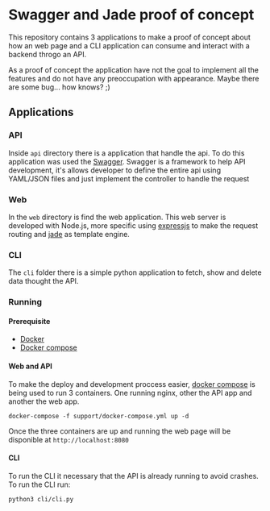 Swagger and Jade proof of concept
================================

This repository contains 3 applications to make a proof of concept about how
an web page and a CLI application can consume and interact with a backend
throgo an API.

As a proof of concept the application have not the goal to implement all the
features and do not have any preoccupation with appearance. Maybe there are
some bug... how knows? ;)

Applications
-----------

### API

Inside `api` directory there is a application that handle the api. To do this
application was used the [Swagger](http://swagger.io/). Swagger is a framework
to help API development, it's allows developer to define the entire api using
YAML/JSON files and just implement the controller to handle the request

### Web

In the `web` directory is find the web application. This web server is developed
with Node.js, more specific using [expressjs](http://expressjs.com/) to make the
request routing and [jade](http://jade-lang.com/) as template engine.

### CLI

The `cli` folder there is a simple python application to fetch, show and delete
data thought the API.


### Running
#### Prerequisite

* [Docker](https://docs.docker.com/)
* [Docker compose](https://docs.docker.com/compose/)

#### Web and API

To make the deploy and development proccess easier,
[docker compose](https://docs.docker.com/compose/) is being used to run 3
containers. One running nginx, other the API app and another the web app.

`docker-compose -f support/docker-compose.yml up -d`

Once the three containers are up and running the web page will be disponible
at `http://localhost:8080`

#### CLI

To run the CLI it necessary that the API is already running to avoid crashes.
To run the CLI run:

`python3 cli/cli.py`


